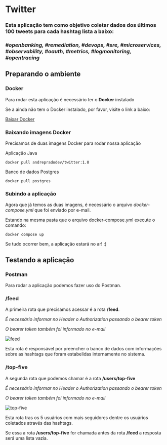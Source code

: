 # Twitter

### Esta aplicação tem como objetivo coletar dados dos últimos 100 tweets para cada hashtag lista a baixo:
### *#openbanking, #remediation, #devops, #sre, #microservices, #observability, #oauth, #metrics, #logmonitoring, #opentracing*

## Preparando o ambiente
### Docker
Para rodar esta aplicação é necessário ter o **Docker** instalado

Se a ainda não tem o Docker instalado, por favor, visite o link a baixo:

[Baixar Docker](https://docs.docker.com/get-docker/)

### Baixando imagens Docker
Precisamos de duas imagens Docker para rodar nossa aplicação

Aplicação Java
```
docker pull andrepradodev/twitter:1.0
```

Banco de dados Postgres
```
docker pull postgres
```

### Subindo a aplicação

Agora que já temos as duas imagens, é necessário o arquivo *docker-compose.yml* que foi enviado por e-mail.

Estando na mesma pasta que o arquivo docker-compose.yml execute o comando:

```
docker compose up
```

Se tudo ocorrer bem, a aplicação estará no ar! :)

## Testando a aplicação

### Postman

Para rodar a aplicação podemos fazer uso do Postman.

### /feed

A primeira rota que precisamos acessar é a rota **/feed**.

*É necessário informar no Header o Authorization passando o bearer token*

*O bearer token também foi informado no e-mail*

![feed](https://user-images.githubusercontent.com/49701005/159703051-c6a23f14-27a6-4e6e-8b2a-b5fe04d1f3b8.PNG)

Esta rota é responsável por preencher o banco de dados com informações sobre as hashtags que foram estabelidas internamente no sistema.

### /top-five

A segunda rota que podemos chamar é a rota **/users/top-five**

*É necessário informar no Header o Authorization passando o bearer token*

*O bearer token também foi informado no e-mail*

![top-five](https://user-images.githubusercontent.com/49701005/159705337-42fe5aa8-5159-4d54-bc9d-6760cc95822b.PNG)

Esta rota tras os 5 usuários com mais seguidores dentre os usuários coletados através das hashtags.

Se essa a rota **/users/top-five** for chamada antes da rota **/feed**
a resposta será uma lista vazia.

